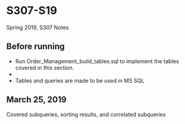 # S307-S19
Spring 2019, S307 Notes

## Before running
- Run Order_Management_build_tables.sql to implement the tables covered in this section.
- 
- Tables and queries are made to be used in MS SQL

## March 25, 2019
Covered subqueries, sorting results, and correlated subqueries